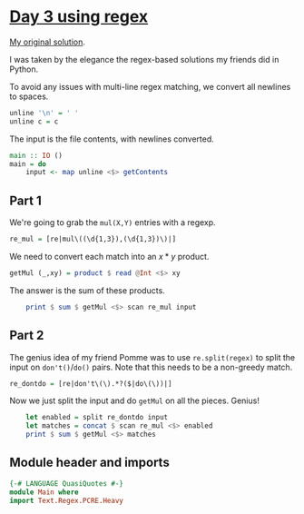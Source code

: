 # [Day 3 using regex](https://adventofcode.com/2024/day/3)

[My original solution](day03.md).

I was taken by the elegance the regex-based solutions my friends did in Python.

To avoid any issues with multi-line regex matching,
we convert all newlines to spaces.

```haskell
unline '\n' = ' '
unline c = c
```

The input is the file contents, with newlines converted.

```haskell top:2
main :: IO ()
main = do
    input <- map unline <$> getContents
```

## Part 1

We're going to grab the `mul(X,Y)` entries with a regexp.

```haskell top:1
re_mul = [re|mul\((\d{1,3}),(\d{1,3})\)|]
```

We need to convert each match into an $x*y$ product.

```haskell
getMul (_,xy) = product $ read @Int <$> xy
```

The answer is the sum of these products.

```haskell top:2
    print $ sum $ getMul <$> scan re_mul input
```

## Part 2

The genius idea of my friend Pomme was to use `re.split(regex)`
to split the input on `don't()`/`do()` pairs.
Note that this needs to be a non-greedy match.

```haskell top:1
re_dontdo = [re|don't\(\).*?($|do\(\))|]
```

Now we just split the input and do `getMul` on all the pieces. Genius!

```haskell top:2
    let enabled = split re_dontdo input
    let matches = concat $ scan re_mul <$> enabled
    print $ sum $ getMul <$> matches
```

## Module header and imports

```haskell top
{-# LANGUAGE QuasiQuotes #-}
module Main where
import Text.Regex.PCRE.Heavy
```

